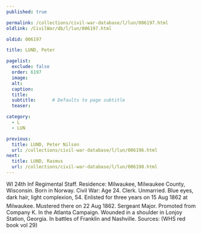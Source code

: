 ```yaml
---
published: true

permalink: /collections/civil-war-database/l/lun/006197.html
oldlink: /CivilWar/db/l/lun/006197.html

oldid: 006197

title: LUND, Peter

pagelist:
  exclude: false
  order: 6197
  image: 
  alt:
  caption:
  title:
  subtitle:      # Defaults to page subtitle
  teaser:

category: 
  - L 
  - LUN

previous:
  title: LUND, Peter Nilson
  url: /collections/civil-war-database/l/lun/006196.html  
next:
  title: LUND, Rasmus
  url: /collections/civil-war-database/l/lun/006198.html   
---
```

WI 24th Inf Regimental Staff. Residence: Milwaukee, Milwaukee County, Wisconsin. Born in Norway. Civil War: Age 24. Clerk. Unmarried. Blue eyes, dark hair, light complexion, 5&#146;4&#148;. Enlisted for three years on 15 Aug 1862 at Milwaukee. Mustered there on 22 Aug 1862. Sergeant Major. Promoted from Company K. In the Atlanta Campaign. Wounded in a shoulder in Lonjoy Station, Georgia. In battles of Franklin and Nashville. Sources: (WHS red book vol 29)